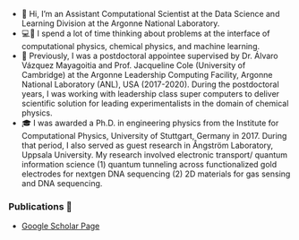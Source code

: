 - 👋 Hi, I’m an Assistant Computational Scientist at the Data Science and Learning Division at the Argonne National Laboratory.
- :computer::thinking: I spend a lot of time thinking about problems at the interface of computational physics, chemical physics, and machine learning.
- 🌱 Previously, I was a postdoctoral appointee supervised by Dr. Álvaro Vázquez Mayagoitia and Prof. Jacqueline Cole (University of Cambridge) at the Argonne Leadership Computing Facility, Argonne National Laboratory (ANL), USA (2017-2020). During the 
postdoctoral years, I was working with leadership class super computers to deliver scientific solution for leading experimentalists in the domain of chemical physics.
- :mortar_board: I was awarded a Ph.D. in engineering physics from the Institute for Computational Physics, University of Stuttgart, Germany in 2017. During that period, I 
also served as guest research in Ångström Laboratory, Uppsala University. My research involved electronic transport/ quantum information science (1) quantum 
tunneling across functionalized gold electrodes for nextgen DNA sequencing (2) 2D materials for gas sensing and DNA sequencing. 

### Publications 📜
- [Google Scholar Page](https://scholar.google.com/citations?user=NLboWmcAAAAJ&hl=en)
